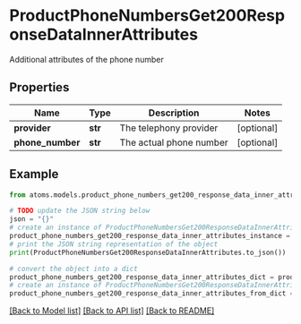 # ProductPhoneNumbersGet200ResponseDataInnerAttributes

Additional attributes of the phone number

## Properties

Name | Type | Description | Notes
------------ | ------------- | ------------- | -------------
**provider** | **str** | The telephony provider | [optional] 
**phone_number** | **str** | The actual phone number | [optional] 

## Example

```python
from atoms.models.product_phone_numbers_get200_response_data_inner_attributes import ProductPhoneNumbersGet200ResponseDataInnerAttributes

# TODO update the JSON string below
json = "{}"
# create an instance of ProductPhoneNumbersGet200ResponseDataInnerAttributes from a JSON string
product_phone_numbers_get200_response_data_inner_attributes_instance = ProductPhoneNumbersGet200ResponseDataInnerAttributes.from_json(json)
# print the JSON string representation of the object
print(ProductPhoneNumbersGet200ResponseDataInnerAttributes.to_json())

# convert the object into a dict
product_phone_numbers_get200_response_data_inner_attributes_dict = product_phone_numbers_get200_response_data_inner_attributes_instance.to_dict()
# create an instance of ProductPhoneNumbersGet200ResponseDataInnerAttributes from a dict
product_phone_numbers_get200_response_data_inner_attributes_from_dict = ProductPhoneNumbersGet200ResponseDataInnerAttributes.from_dict(product_phone_numbers_get200_response_data_inner_attributes_dict)
```
[[Back to Model list]](../README.md#documentation-for-models) [[Back to API list]](../README.md#documentation-for-api-endpoints) [[Back to README]](../README.md)


